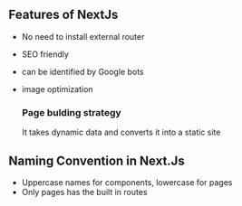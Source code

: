 ## Features of NextJs

- No need to install external router
- SEO friendly
- can be identified by Google bots
- image optimization

  ### Page bulding strategy

  It takes dynamic data and converts it into a static site

## Naming Convention in Next.Js

- Uppercase names for components, lowercase for pages
- Only pages has the built in routes

